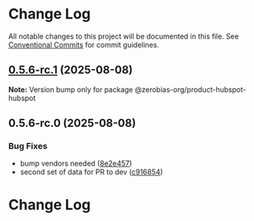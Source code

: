 # Change Log

All notable changes to this project will be documented in this file.
See [Conventional Commits](https://conventionalcommits.org) for commit guidelines.

## [0.5.6-rc.1](https://github.com/zerobias-org/product/compare/@zerobias-org/product-hubspot-hubspot@0.5.6-rc.0...@zerobias-org/product-hubspot-hubspot@0.5.6-rc.1) (2025-08-08)

**Note:** Version bump only for package @zerobias-org/product-hubspot-hubspot





## 0.5.6-rc.0 (2025-08-08)


### Bug Fixes

* bump vendors needed ([8e2e457](https://github.com/zerobias-org/product/commit/8e2e457e0b5d7141a05e8f2c178bc2854f2b7178))
* second set of data for PR to dev ([c916854](https://github.com/zerobias-org/product/commit/c916854bcf229b1c2042ffdea18472d66a061aaf))





# Change Log

